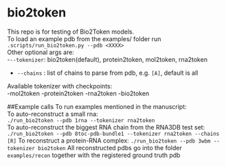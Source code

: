 # bio2token
This repo is for testing of Bio2Token models. <br>
To load an example pdb from the examples/ folder run <br>
```.scripts/run_bio2token.py --pdb <XXXX> ``` <br>
Other optional args are: <br>
-`--tokenizer`: bio2token(default), protein2token, mol2token, rna2token
- `--chains` : list of chains to parse from pdb, e.g. `[A]`, default is all

Available tokenizer with checkpoints: <br>
-mol2token
-protein2token
-rna2token
-bio2token

##Example calls
To run examples mentioned in the manuscript: <br>
To auto-reconstruct a small rna:<br>
```./run_bio2token --pdb 1rna --tokenizer rna2token```<br>
To auto-reconstruct the biggest RNA chain from the RNA3DB test set:
```./run_bio2token --pdb 8toc-pdb-bundle1 --tokenizer rna2token --chains [R]```
To reconstruct a protein-RNA complex:
```./run_bio2token --pdb 3wbm --tokenizer bio2token```
All reconstructed pdbs go into the folder `examples/recon` together with the registered ground truth pdb